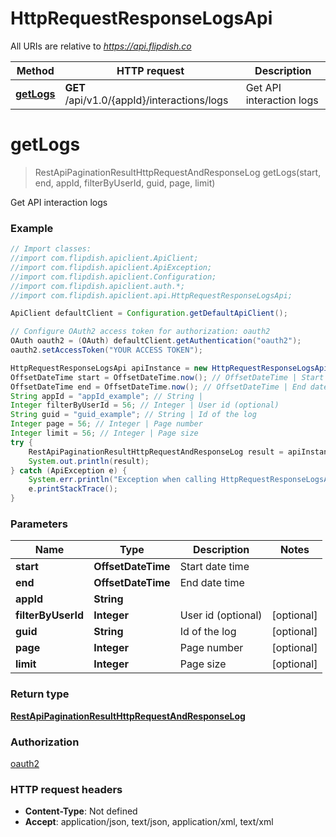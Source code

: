# HttpRequestResponseLogsApi

All URIs are relative to *https://api.flipdish.co*

Method | HTTP request | Description
------------- | ------------- | -------------
[**getLogs**](HttpRequestResponseLogsApi.md#getLogs) | **GET** /api/v1.0/{appId}/interactions/logs | Get API interaction logs


<a name="getLogs"></a>
# **getLogs**
> RestApiPaginationResultHttpRequestAndResponseLog getLogs(start, end, appId, filterByUserId, guid, page, limit)

Get API interaction logs

### Example
```java
// Import classes:
//import com.flipdish.apiclient.ApiClient;
//import com.flipdish.apiclient.ApiException;
//import com.flipdish.apiclient.Configuration;
//import com.flipdish.apiclient.auth.*;
//import com.flipdish.apiclient.api.HttpRequestResponseLogsApi;

ApiClient defaultClient = Configuration.getDefaultApiClient();

// Configure OAuth2 access token for authorization: oauth2
OAuth oauth2 = (OAuth) defaultClient.getAuthentication("oauth2");
oauth2.setAccessToken("YOUR ACCESS TOKEN");

HttpRequestResponseLogsApi apiInstance = new HttpRequestResponseLogsApi();
OffsetDateTime start = OffsetDateTime.now(); // OffsetDateTime | Start date time
OffsetDateTime end = OffsetDateTime.now(); // OffsetDateTime | End date time
String appId = "appId_example"; // String | 
Integer filterByUserId = 56; // Integer | User id (optional)
String guid = "guid_example"; // String | Id of the log
Integer page = 56; // Integer | Page number
Integer limit = 56; // Integer | Page size
try {
    RestApiPaginationResultHttpRequestAndResponseLog result = apiInstance.getLogs(start, end, appId, filterByUserId, guid, page, limit);
    System.out.println(result);
} catch (ApiException e) {
    System.err.println("Exception when calling HttpRequestResponseLogsApi#getLogs");
    e.printStackTrace();
}
```

### Parameters

Name | Type | Description  | Notes
------------- | ------------- | ------------- | -------------
 **start** | **OffsetDateTime**| Start date time |
 **end** | **OffsetDateTime**| End date time |
 **appId** | **String**|  |
 **filterByUserId** | **Integer**| User id (optional) | [optional]
 **guid** | **String**| Id of the log | [optional]
 **page** | **Integer**| Page number | [optional]
 **limit** | **Integer**| Page size | [optional]

### Return type

[**RestApiPaginationResultHttpRequestAndResponseLog**](RestApiPaginationResultHttpRequestAndResponseLog.md)

### Authorization

[oauth2](../README.md#oauth2)

### HTTP request headers

 - **Content-Type**: Not defined
 - **Accept**: application/json, text/json, application/xml, text/xml

